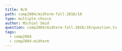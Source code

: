 ```yaml
---
title: N/A
path: comp2804/midterm-fall-2016/10
type: multiple-choice
author: Michiel Smid
question: comp2804/midterm-fall-2016/10/question.ts
tags:
  - comp2804
  - comp2804-midterm
---
```

